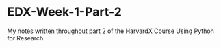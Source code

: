 # EDX-Week-1-Part-2
My notes written throughout part 2 of the HarvardX Course Using Python for Research
